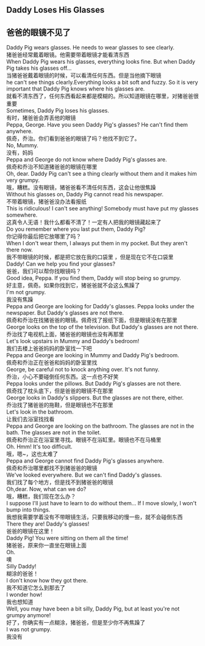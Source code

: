 ## Daddy Loses His Glasses
## 爸爸的眼镜不见了

Daddy Pig wears glasses. He needs to wear glasses to see clearly.\
猪爸爸经常戴着眼镜。他需要带着眼镜才能看清东西\
When Daddy Pig wears his glasses, everything looks fine. But when Daddy Pig takes his glasses off...\
当猪爸爸戴着眼镜的时候，可以看清任何东西。但是当他摘下眼镜\
he can't see things clearly.Everything looks a bit soft and fuzzy. So it is very important that Daddy Pig knows where his glasses are.\
就看不清东西了，任何东西看起来都是模糊的。所以知道眼镜在哪里，对猪爸爸很重要\
Sometimes, Daddy Pig loses his glasses.\
有时，猪爸爸会弄丢他的眼镜\
Peppa, George. Have you seen Daddy Pig's glasses? He can't find them anywhere.\
佩奇，乔治。你们看到爸爸的眼镜了吗？他找不到它了。\
No, Mummy.\
没有，妈妈\
Peppa and George do not know where Daddy Pig's glasses are.\
佩奇和乔治不知道猪爸爸的眼镜在哪里\
Oh, dear. Daddy Pig can't see a thing clearly without them and it makes him very grumpy.\
哦，糟糕。没有眼镜，猪爸爸看不清任何东西，这会让他很焦躁\
Without his glasses on, Daddy Pig cannot read his newspaper.\
不带着眼镜，猪爸爸没办法看报纸\
This is ridiculous! I can't see anything! Somebody must have put my glasses somewhere.\
这真令人无语！我什么都看不清了！一定有人把我的眼镜藏起来了\
Do you remember where you last put them, Daddy Pig?\
你记得你最后把它放哪里了吗？\
When I don't wear them, I always put them in my pocket. But they aren't there now.\
我不带眼镜的时候，都是把它放在我的口袋里 ，但是现在它不在口袋里\
Daddy! Can we help you find your glasses?\
爸爸，我们可以帮你找眼镜吗？\
Good idea, Peppa. If you find them, Daddy will stop being so grumpy.\
好主意，佩奇。如果你找到它，猪爸爸就不会这么焦躁了\
I'm not grumpy.\
我没有焦躁\
Peppa and George are looking for Daddy's glasses. Peppa looks under the newspaper. But Daddy's glasses are not there.\
佩奇和乔治在找猪爸爸的眼镜。佩奇找了报纸下面，但是眼镜没有在那里\
George looks on the top of the television. But Daddy's glasses are not there.\
乔治找了电视机上面，猪爸爸的眼镜也没有再那里\
Let's look upstairs in Mummy and Daddy's bedroom!\
我们去楼上爸爸妈妈的卧室找一下吧\
Peppa and George are looking in Mummy and Daddy Pig's bedroom.\
佩奇和乔治正在爸爸和妈妈的卧室里找\
George, be careful not to knock anything over. It's not funny.\
乔治，小心不要碰倒任何东西。这一点也不好笑\
Peppa looks under the pillows. But Daddy Pig's glasses are not there.\
佩奇找了枕头底下，但是爸爸的眼镜不在那里\
George looks in Daddy's slippers. But the glasses are not there, either.\
乔治找了猪爸爸的拖鞋，但是眼镜也不在那里\
Let's look in the bathroom.\
让我们去浴室找找看\
Peppa and George are looking on the bathroom. The glasses are not in the bath. The glasses are not in the toilet.\
佩奇和乔治正在浴室里寻找。眼镜不在浴缸里。眼镜也不在马桶里\
Oh. Hmm! It's too difficult.\
哦，嗯~，这也太难了\
Peppa and George cannot find Daddy Pig's glasses anywhere.\
佩奇和乔治哪里都找不到猪爸爸的眼镜\
We've looked everywhere. But we can't find Daddy's glasses.\
我们找了每个地方，但是找不到猪爸爸的眼镜\
Oh,dear. Now, what can we do?\
哦，糟糕，我们现在怎么办？\
I suppose I'll just have to learn to do without them... If I move slowly, I won't bump into things.\
我想我需要学着没有不带眼镜生活，只要我移动的慢一些，就不会碰倒东西\
There they are! Daddy's glasses!\
爸爸的眼镜在这里！\
Daddy Pig! You were sitting on them all the time!\
猪爸爸，原来你一直坐在眼镜上面\
Oh.\
噢\
Silly Daddy!\
糊涂的爸爸！\
I don't know how they got there.\
我不知道它怎么到那去了\
I wonder how!\
我也想知道\
Well, you may have been a bit silly, Daddy Pig, but at least you're not grumpy anymore!\
好了，你确实有一点糊涂，猪爸爸，但是至少你不再焦躁了\
I was not grumpy.\
我没有